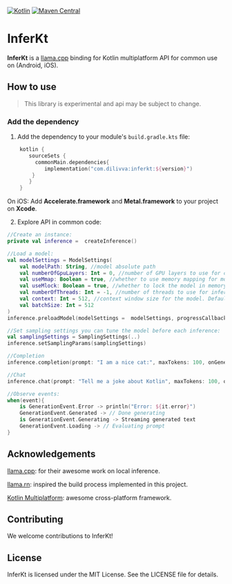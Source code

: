 [![Kotlin](https://img.shields.io/badge/kotlin-2.1.21-blue.svg?logo=kotlin)](http://kotlinlang.org)
[![Maven Central](https://img.shields.io/maven-central/v/com.dilivva/inferkt
)](http://kotlinlang.org)

# InferKt

**InferKt** is a [llama.cpp](https://github.com/ggml-org/llama.cpp) binding for Kotlin multiplatform API for common use on (Android, iOS).

## How to use

> This library is experimental and api may be subject to change.

### Add the dependency

1. Add the dependency to your module's `build.gradle.kts` file:
```kotlin
    kotlin {
       sourceSets {
         commonMain.dependencies{
            implementation("com.dilivva:inferkt:${version}")
        } 
       }
    }
```
 On iOS: Add **Accelerate.framework** and **Metal.framework** to your project on **Xcode**.

2. Explore API in common code: 

```kotlin
//Create an instance:
private val inference =  createInference()

//Load a model:
val modelSettings = ModelSettings(
    val modelPath: String, //model absolute path
    val numberOfGpuLayers: Int = 0, //number of GPU layers to use for computation. Defaults to 0 (CPU only).
    val useMmap: Boolean = true, //whether to use memory mapping for model loading. Defaults to true.
    val useMlock: Boolean = true, //whether to lock the model in memory. Defaults to half of the total threads.
    val numberOfThreads: Int = -1, //number of threads to use for inference. Defaults to -1 (half of the total threads).
    val context: Int = 512, //context window size for the model. Defaults to 512. Setting higher context sizes may result in out-of-memory errors.
    val batchSize: Int = 512 
)
inference.preloadModel(modelSettings =  modelSettings, progressCallback: { progress: Float -> true })

//Set sampling settings you can tune the model before each inference:
val samplingSettings = SamplingSettings(..)
inference.setSamplingParams(samplingSettings)

//Completion
inference.completion(prompt: "I am a nice cat:", maxTokens: 100, onGenerate: { event: GenerationEvent -> })

//Chat
inference.chat(prompt: "Tell me a joke about Kotlin", maxTokens: 100, onGenerate: { event: GenerationEvent -> })

//Observe events:
when(event){
    is GenerationEvent.Error -> println("Error: ${it.error}")
    GenerationEvent.Generated -> // Done generating
    is GenerationEvent.Generating -> Streaming generated text
    GenerationEvent.Loading -> // Evaluating prompt
}
```


## Acknowledgements

[llama.cpp](https://github.com/ggml-org/llama.cpp): for their awesome work on local inference.

[llama.rn](https://github.com/mybigday/llama.rn): inspired the build process implemented in this project.

[Kotlin Multiplatform](https://www.jetbrains.com/help/kotlin-multiplatform-dev/get-started.html): awesome cross-platform framework.



## Contributing

We welcome contributions to InferKt!

## License

InferKt is licensed under the MIT License. See the LICENSE file for details.



